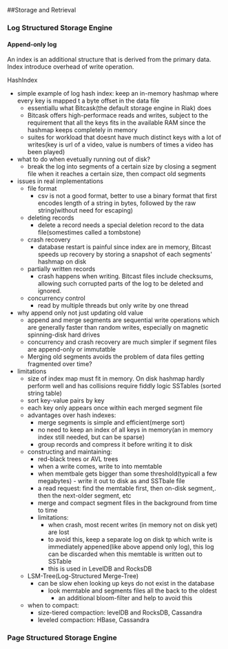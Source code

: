 ##Storage and Retrieval

### Log Structured Storage Engine
#### Append-only log
An index is an additional structure that is derived from the primary data. Index introduce overhead of write operation.

HashIndex
  - simple example of log hash index: keep an in-memory hashmap where every key is mapped t a byte offset in the data file
    - essentiallu what Bitcask(the default storage engine in Riak) does
    - Bitcask offers high-performace reads and writes, subject to the requirement that all the keys fits in the available RAM since the hashmap keeps completely in memory
    - suites for workload that doesnt have much distinct keys with a lot of writes(key is url of a video, value is numbers of times a video has been played)
  - what to do when evetually running out of disk?
    - break the log into segments of a certain size by closing a segment file when it reaches a certain size, then compact old segments
  - issues in real implementations
    - file format
      - csv is not a good format, better to use a binary format that first encodes length of a string in bytes, followed by the raw string(without need for escaping)
    - deleting records
      - delete a record needs a special deletion record to the data file(somestimes called a tombstone)
    - crash recovery
      - database restart is painful since index are in memory, Bitcast speeds up recovery by storing a snapshot of each segments' hashmap on disk
    - partially written records
      - crash happens when writing. Bitcast files include checksums, allowing such corrupted parts of the log to be deleted and ignored.
    - concurrency control
      - read by multiple threads but only write by one thread
  - why append only not just updating old value
    - append and merge segments are sequential write operations which are generally faster than random writes, especially on magnetic spinning-disk hard drives
    - concurrency and crash recovery are much simpler if segment files are append-only or immutatble
    - Merging old segments avoids the problem of data files getting fragmented over time? 
  - limitations
    - size of index map must fit in memory. On disk hashmap hardly perform well and has collisions require fiddly logic
 SSTables (sorted string table)
    - sort key-value pairs by key
    - each key only appears once within each merged segment file
    - advantages over hash indexes:
      - merge segments is simple and efficient(merge sort)
      - no need to keep an index of all keys in memory(an in memory index still needed, but can be sparse)
      - group records and compress it before writing it to disk
    - constructing and maintaining:
      - red-black trees or AVL trees
      - when a write comes, write to into memtable
      - when memtbale gets bigger than some threshold(typicall a few megabytes) - write it out to disk as and SSTbale file
      - a read request: find the memtable first, then on-disk segment,. then the next-older segment, etc
      - merge and compact segment files in the background from time to time
      - limitations:  
        - when crash, most recent writes (in memory not on disk yet) are lost
        - to avoid this, keep a separate log on disk tp which write is immediately appened(like above append only log), this log can be discarded when this memtable is written out to SSTable
        - this is used in LevelDB and RocksDB
    - LSM-Tree(Log-Structured Merge-Tree)
      - can be slow ehen looking up keys do not exist in the database
        - look memtable and segments files all the back to the oldest
          - an additional bloom-filter and help to avoid this
    - when to compact:  
      - size-tiered compaction: levelDB and RocksDB, Cassandra
      - leveled compaction: HBase, Cassandra


        


  
      
     
      
   


### Page Structured Storage Engine
